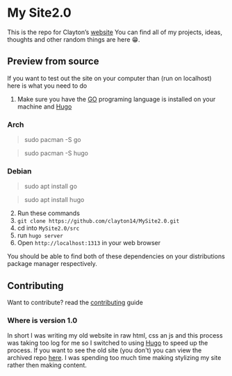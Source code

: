 # My Site2.0

This is the repo for Clayton’s [website](https://claytoneasley.org/)
You can find all of my projects, ideas, thoughts and other random things are here  😁.

## Preview from source

If you want to test out the site on your computer than (run on localhost) here is what you need to do

1. Make sure you have the [GO](https://go.dev/) programing language is installed on your  machine and [Hugo](https://gohugo.io/) 
   
### Arch
> sudo pacman -S go

> sudo pacman -S hugo

### Debian

> sudo apt install go

> sudo apt install hugo
 
2. Run these commands
3. `git clone https://github.com/clayton14/MySite2.0.git`
4. cd into `MySite2.0/src`
5. run `hugo server`
6. Open `http://localhost:1313` in your web browser

You should be able to find both of these dependencies on your distributions package manager respectively.


## Contributing
Want to contribute? read the [contributing](/CONTRIBUTING.md) guide
 

### Where is version 1.0
In short I was writing my old website in raw html, css an js and this process was taking too log for me so I switched to using [Hugo](https://gohugo.io/) to speed up the process. If you want to see the old site (you don't) you can view the archived repo [here](https://github.com/clayton14/MySite). I was spending too much time making stylizing my site rather then making  content.